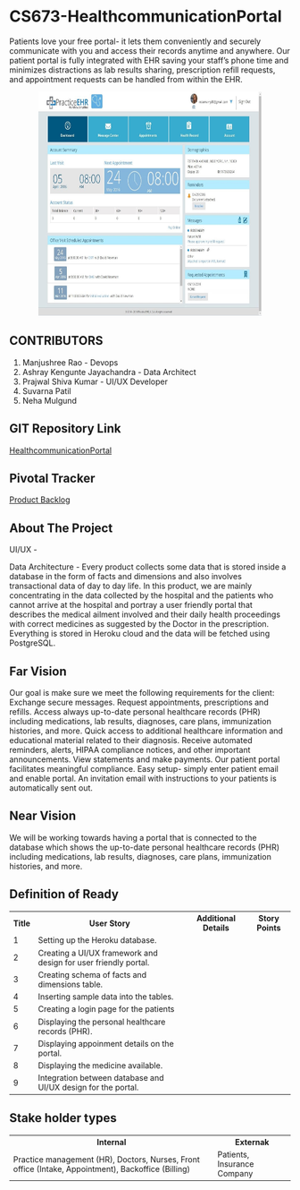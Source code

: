 # CS673-HealthcommunicationPortal

Patients love your free portal- it lets them conveniently and securely communicate with you and access their records anytime and anywhere. Our patient portal is fully integrated with EHR saving your staff’s phone time and minimizes distractions as lab results sharing, prescription refill requests, and appointment requests can be handled from within the EHR.

<p align="center">
  <a href="https://github.com/ashraykengunte/CS673-HealthcommunicationPortal">
    <img src="PortalImage.jpg" alt="Logo" width="400" height="400">
  </a>


## CONTRIBUTORS 
1. Manjushree Rao - Devops
2. Ashray Kengunte Jayachandra - Data Architect
3. Prajwal Shiva Kumar - UI/UX Developer
4. Suvarna Patil
5. Neha Mulgund

## GIT Repository Link
[HealthcommunicationPortal](https://github.com/ManjushreeRao/CS673-HealthcommunicationPortal)
  
## Pivotal Tracker 
[Product Backlog](https://www.pivotaltracker.com/n/projects/2534904)
  

## About The Project

UI/UX -  
 
Data Architecture - Every product collects some data that is stored inside a database in the form of facts and dimensions and also involves transactional data of day to day life. In this product, we are mainly concentrating in the data collected by the hospital and the patients who cannot arrive at the hospital and portray a user friendly portal that describes the medical ailment involved and their daily health proceedings with correct medicines as suggested by the Doctor in the prescription. Everything is stored in Heroku cloud and the data will be fetched using PostgreSQL. 

## Far Vision 
  Our goal is make sure we meet the following requirements for the client:
  Exchange secure messages.
  Request appointments, prescriptions and refills.
  Access always up-to-date personal healthcare records (PHR) including medications, lab results, diagnoses, care plans, immunization histories, and more.
  Quick access to additional healthcare information and educational material related to their diagnosis.
  Receive automated reminders, alerts, HIPAA compliance notices, and other important announcements.
  View statements and make payments.
  Our patient portal facilitates meaningful compliance.
  Easy setup- simply enter patient email and enable portal. 
  An invitation email with instructions to your patients is automatically sent out.

## Near Vision
  We will be working towards having a portal that is connected to the database which shows the up-to-date personal healthcare records (PHR) including medications, lab results,     diagnoses, care plans, immunization histories, and more.
    
## Definition of Ready
  
<table>
  <tr>
    <th>Title</th>
    <th>User Story</th>
    <th>Additional Details</th>
    <th>Story Points</th>
  </tr>
  <tr>
    <td>1</td>
    <td>Setting up the Heroku database.</td>
  </tr>
  <tr>
    <td>2</td>
    <td>Creating a UI/UX framework and design for user friendly portal.</td>
  </tr>
    <tr>
    <td>3</td>
    <td>Creating schema of facts and dimensions table.</td>
  </tr>
    <tr>
    <td>4</td>
    <td>Inserting sample data into the tables.</td>
  </tr>
     <tr>
    <td>5</td>
    <td>Creating a login page for the patients</td>
  </tr> 
   <tr>
    <td>6</td>
    <td>Displaying the personal healthcare records (PHR).</td>
  </tr>
   <tr>
    <td>7</td>
    <td>Displaying appoinment details on the portal.</td>
  </tr>  
   <tr>
    <td>8</td>
    <td>Displaying the medicine available.</td>
  </tr>
     <tr>
    <td>9</td>
    <td>Integration between database and UI/UX design for the portal.</td>
  </tr>
</table>
  
## Stake holder types

<table>
  <tr>
    <th>Internal</th>
    <th>Externak</th>
  </tr>
  <tr>
    <td>Practice management (HR), 
      Doctors, 
      Nurses, 
      Front office (Intake, Appointment), 
      Backoffice (Billing)
</td>
    <td>Patients, 
      Insurance Company</td>
  </tr>
  </table>
 
